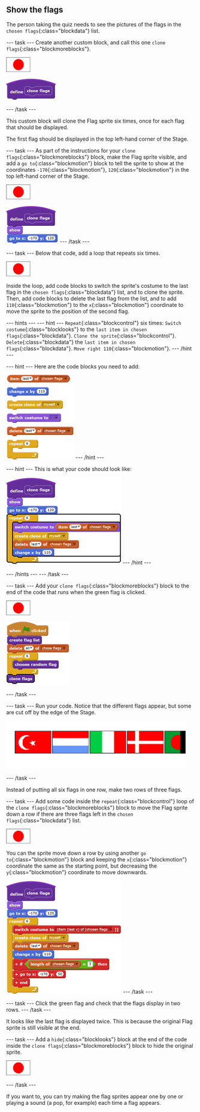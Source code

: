 ## Show the flags

The person taking the quiz needs to see the pictures of the flags in the `chosen flags`{:class="blockdata"} list.

--- task ---
Create another custom block, and call this one `clone flags`{:class="blockmoreblocks"}.

![Flag sprite](images/flag-sprite.png)

![blocks_1545217626_797289](images/blocks_1545217626_797289.png)

--- /task ---

This custom block will clone the Flag sprite six times, once for each flag that should be displayed.

The first flag should be displayed in the top left-hand corner of the Stage.

--- task ---
As part of the instructions for your `clone flags`{:class="blockmoreblocks"} block, make the Flag sprite visible, and add a `go to`{:class="blockmotion"} block to tell the sprite to show at the coordinates `-170`{:class="blockmotion"}, `120`{:class="blockmotion"} in the top left-hand corner of the Stage.

![Flag sprite](images/flag-sprite.png)

![blocks_1545217627_9621778](images/blocks_1545217627_9621778.png)
--- /task ---

--- task ---
Below that code, add a loop that repeats six times.

![Flag sprite](images/flag-sprite.png)

Inside the loop, add code blocks to switch the sprite's costume to the last flag in the `chosen flags`{:class="blockdata"} list, and to clone the sprite. Then, add code blocks to delete the last flag from the list, and to add `110`{:class="blockmotion"} to the `x`{:class="blockmotion"} coordinate to move the sprite to the position of the second flag.

--- hints ---
--- hint ---
`Repeat`{:class="blockcontrol"} six times:
`Switch costume`{:class="blocklooks"} to the `last item in chosen flags`{:class="blockdata"}.
`Clone the sprite`{:class="blockcontrol"}.
`Delete`{:class="blockdata"} the `last item in chosen flags`{:class="blockdata"}.
`Move right 110`{:class="blockmotion"}.
--- /hint ---

--- hint ---
Here are the code blocks you need to add:

![blocks_1545217629_0570977](images/blocks_1545217629_0570977.png)
--- /hint ---

--- hint ---
This is what your code should look like:

![blocks_1545217630_1940017](images/blocks_1545217630_1940017.png)
--- /hint ---

--- /hints ---
--- /task ---

--- task ---
Add your `clone flags`{:class="blockmoreblocks"} block to the end of the code that runs when the green flag is clicked.

![Flag sprite](images/flag-sprite.png)

![blocks_1545217631_3082016](images/blocks_1545217631_3082016.png)

--- /task ---

--- task ---
Run your code. Notice that the different flags appear, but some are cut off by the edge of the Stage.

![Flags go off the screen](images/flags-off-the-screen.png)

--- /task ---

Instead of putting all six flags in one row, make two rows of three flags.

--- task ---
Add some code inside the `repeat`{:class="blockcontrol"} loop of the `clone flags`{:class="blockmoreblocks"} block to move the Flag sprite down a row if there are three flags left in the `chosen flags`{:class="blockdata"} list.

![Flag sprite](images/flag-sprite.png)

You can the sprite move down a row by using another `go to`{:class="blockmotion"} block and keeping the `x`{:class="blockmotion"} coordinate the same as the starting point, but decreasing the `y`{:class="blockmotion"} coordinate to move downwards.

![blocks_1545217632_4837422](images/blocks_1545217632_4837422.png)
--- /task ---

--- task ---
Click the green flag and check that the flags display in two rows.
--- /task ---

It looks like the last flag is displayed twice. This is because the original Flag sprite is still visible at the end.

--- task ---
Add a `hide`{:class="blocklooks"} block at the end of the code inside the `clone flags`{:class="blockmoreblocks"} block to hide the original sprite.

![Flag sprite](images/flag-sprite.png)

--- /task ---

If you want to, you can try making the flag sprites appear one by one or playing a sound (a pop, for example) each time a flag appears.
